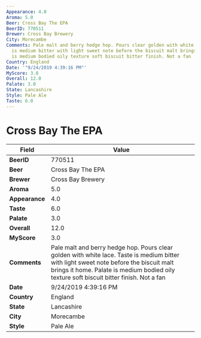 ```yaml
---
Appearance: 4.0
Aroma: 5.0
Beer: Cross Bay The EPA
BeerID: 770511
Brewer: Cross Bay Brewery
City: Morecambe
Comments: Pale malt and berry hedge hop. Pours clear golden with white lace. Taste
  is medium bitter with light sweet note before the biscuit malt brings it home. Palate
  is medium bodied oily texture soft biscuit bitter finish. Not a fan
Country: England
Date: '"9/24/2019 4:39:16 PM"'
MyScore: 3.0
Overall: 12.0
Palate: 3.0
State: Lancashire
Style: Pale Ale
Taste: 6.0
---
```


# Cross Bay The EPA

| Field         | Value |
|---------------|-------|
| **BeerID** | 770511 |
| **Beer** | Cross Bay The EPA |
| **Brewer** | Cross Bay Brewery |
| **Aroma** | 5.0 |
| **Appearance** | 4.0 |
| **Taste** | 6.0 |
| **Palate** | 3.0 |
| **Overall** | 12.0 |
| **MyScore** | 3.0 |
| **Comments** | Pale malt and berry hedge hop. Pours clear golden with white lace. Taste is medium bitter with light sweet note before the biscuit malt brings it home. Palate is medium bodied oily texture soft biscuit bitter finish. Not a fan |
| **Date** | 9/24/2019 4:39:16 PM |
| **Country** | England |
| **State** | Lancashire |
| **City** | Morecambe |
| **Style** | Pale Ale |
